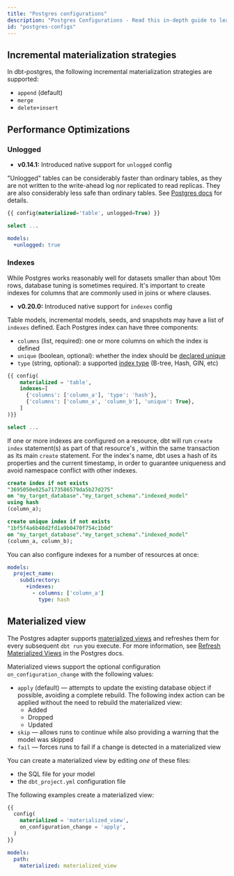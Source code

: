 ```yaml
---
title: "Postgres configurations"
description: "Postgres Configurations - Read this in-depth guide to learn about configurations in dbt."
id: "postgres-configs"
---
```


## Incremental materialization strategies

In dbt-postgres, the following incremental materialization strategies are supported:

- `append` (default)
- `merge`
- `delete+insert`


## Performance Optimizations

### Unlogged

<Changelog>

  - **v0.14.1:** Introduced native support for `unlogged` config

</Changelog>

"Unlogged" tables can be considerably faster than ordinary tables, as they are not written to the write-ahead log nor replicated to read replicas. They are also considerably less safe than ordinary tables. See [Postgres docs](https://www.postgresql.org/docs/current/sql-createtable.html#SQL-CREATETABLE-UNLOGGED) for details.

<File name='my_table.sql'>

```sql
{{ config(materialized='table', unlogged=True) }}

select ...
```

</File>

<File name='dbt_project.yml'>

```yaml
models:
  +unlogged: true
```

</File>

### Indexes

While Postgres works reasonably well for datasets smaller than about 10m rows, database tuning is sometimes required. It's important to create indexes for columns that are commonly used in joins or where clauses.

<Changelog>

  - **v0.20.0:** Introduced native support for `indexes` config

</Changelog>

Table models, incremental models, seeds, and snapshots may have a list of `indexes` defined. Each Postgres index can have three components:
- `columns` (list, required): one or more columns on which the index is defined
- `unique` (boolean, optional): whether the index should be [declared unique](https://www.postgresql.org/docs/9.4/indexes-unique.html)
- `type` (string, optional): a supported [index type](https://www.postgresql.org/docs/current/indexes-types.html) (B-tree, Hash, GIN, etc)

<File name='my_table.sql'>

```sql
{{ config(
    materialized = 'table',
    indexes=[
      {'columns': ['column_a'], 'type': 'hash'},
      {'columns': ['column_a', 'column_b'], 'unique': True},
    ]
)}}

select ...
```

</File>

If one or more indexes are configured on a resource, dbt will run `create index` <Term id="ddl" /> statement(s) as part of that resource's <Term id="materialization" />, within the same transaction as its main `create` statement. For the index's name, dbt uses a hash of its properties and the current timestamp, in order to guarantee uniqueness and avoid namespace conflict with other indexes.

```sql
create index if not exists
"3695050e025a7173586579da5b27d275"
on "my_target_database"."my_target_schema"."indexed_model" 
using hash
(column_a);

create unique index if not exists
"1bf5f4a6b48d2fd1a9b0470f754c1b0d"
on "my_target_database"."my_target_schema"."indexed_model" 
(column_a, column_b);
```

You can also configure indexes for a number of resources at once:

<File name='dbt_project.yml'>

```yaml
models:
  project_name:
    subdirectory:
      +indexes:
        - columns: ['column_a']
          type: hash
```

</File>

## Materialized view

The Postgres adapter supports [materialized views](https://www.postgresql.org/docs/current/rules-materializedviews.html) and refreshes them for every subsequent `dbt run` you execute. For more information, see [Refresh Materialized Views](https://www.postgresql.org/docs/15/sql-refreshmaterializedview.html) in the Postgres docs.

Materialized views support the optional configuration `on_configuration_change` with the following values: 
- `apply` (default) &mdash; attempts to update the existing database object if possible, avoiding a complete rebuild. The following index action can be applied without the need to rebuild the materialized view:
  - Added
  - Dropped
  - Updated
- `skip` &mdash; allows runs to continue while also providing a warning that the model was skipped
- `fail` &mdash; forces runs to fail if a change is detected in a materialized view 

You can create a materialized view by editing _one_ of these files:
- the SQL file for your model
- the `dbt_project.yml` configuration file

The following examples create a materialized view: 

<File name='models/YOUR_MODEL_NAME.sql'>

```sql
{{
  config(
    materialized = 'materialized_view',
    on_configuration_change = 'apply',
  )
}}
```

</File>


<File name='dbt_project.yml'>

```yaml 
models:
  path:
    materialized: materialized_view
```
</File>